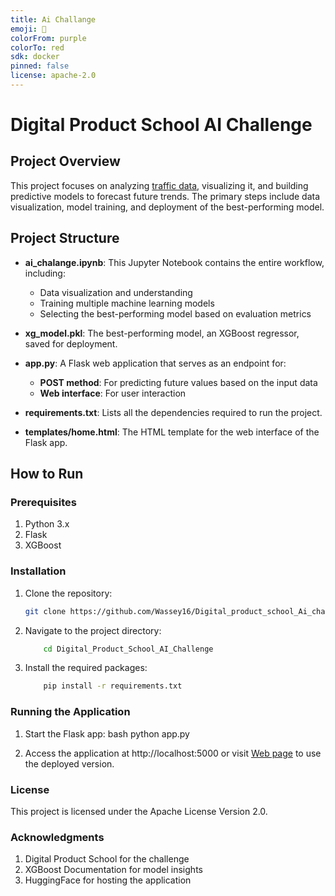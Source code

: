 ```yaml
---
title: Ai Challange
emoji: 🐠
colorFrom: purple
colorTo: red
sdk: docker
pinned: false
license: apache-2.0
---
```



# Digital Product School AI Challenge

## Project Overview

This project focuses on analyzing [traffic data](https://opendata.muenchen.de/dataset/monatszahlen-verkehrsunfaelle/resource/40094bd6-f82d-4979-949b-26c8dc00b9a7), visualizing it, and building predictive models to forecast future trends. The primary steps include data visualization, model training, and deployment of the best-performing model.

## Project Structure

- **ai_chalange.ipynb**: This Jupyter Notebook contains the entire workflow, including:
  - Data visualization and understanding
  - Training multiple machine learning models
  - Selecting the best-performing model based on evaluation metrics

- **xg_model.pkl**: The best-performing model, an XGBoost regressor, saved for deployment.

- **app.py**: A Flask web application that serves as an endpoint for:
  - **POST method**: For predicting future values based on the input data
  - **Web interface**: For user interaction

- **requirements.txt**: Lists all the dependencies required to run the project.

- **templates/home.html**: The HTML template for the web interface of the Flask app.

## How to Run

### Prerequisites

1. Python 3.x
2. Flask
3. XGBoost

### Installation

1. Clone the repository:
   ```bash
   git clone https://github.com/Wassey16/Digital_product_school_Ai_challange.git

2. Navigate to the project directory:
    ```bash
        cd Digital_Product_School_AI_Challenge

3. Install the required packages:
    ```bash
        pip install -r requirements.txt

### Running the Application

1. Start the Flask app:
    bash
        python app.py

2. Access the application at http://localhost:5000 or visit [Web page](https://wassey-16-ai-challange.hf.space) to use the deployed version.

### License
This project is licensed under the Apache License Version 2.0.

### Acknowledgments
1. Digital Product School for the challenge
2. XGBoost Documentation for model insights
3. HuggingFace for hosting the application
